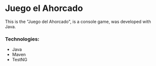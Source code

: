 # Juego el Ahorcado
This is the "Juego del Ahorcado", is a console game, was developed with Java.

### Technologies:
* Java
* Maven
* TestNG
